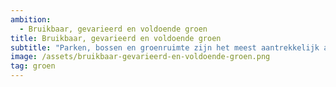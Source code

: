 ```yaml
---
ambition: 
  - Bruikbaar, gevarieerd en voldoende groen
title: Bruikbaar, gevarieerd en voldoende groen
subtitle: "Parken, bossen en groenruimte zijn het meest aantrekkelijk als er variatie is in type groen en gebruik en als verschillende doelgroepen er naast elkaar kunnen verblijven"
image: /assets/bruikbaar-gevarieerd-en-voldoende-groen.png
tag: groen
---
```

